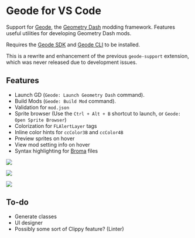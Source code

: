 # Geode for VS Code

Support for [Geode](https://geode-sdk.github.io/docs/), the [Geometry Dash](https://store.steampowered.com/app/322170/Geometry_Dash/) modding framework. Features useful utilities for developing Geometry Dash mods.

Requires the [Geode SDK](https://github.com/geode-sdk/geode) and [Geode CLI](https://github.com/geode-sdk/cli) to be installed.

This is a rewrite and enhancement of the previous `geode-support` extension, which was never released due to development issues.

## Features

 * Launch GD (`Geode: Launch Geometry Dash` command).
 * Build Mods (`Geode: Build Mod` command).
 * Validation for `mod.json`
 * Sprite browser (Use the `Ctrl + Alt + B` shortcut to launch, or `Geode: Open Sprite Browser`)
 * Colorization for `FLAlertLayer` tags
 * Inline color hints for `ccColor3B` and `ccColor4B`
 * Preview sprites on hover
 * View mod setting info on hover
 * Syntax highlighting for [Broma](https://github.com/geode-sdk/Broma) files

![](./assets/color-hover.png)

![](./assets/setting-hover.png)

![](./assets/sprite-hover.png)

## To-do

 * Generate classes
 * UI designer
 * Possibly some sort of Clippy feature? (Linter)
